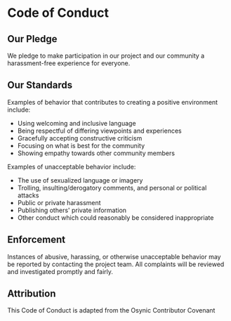 # Code of Conduct

## Our Pledge
We pledge to make participation in our project and our community a harassment-free experience for everyone.

## Our Standards
Examples of behavior that contributes to creating a positive environment include:
* Using welcoming and inclusive language
* Being respectful of differing viewpoints and experiences
* Gracefully accepting constructive criticism
* Focusing on what is best for the community
* Showing empathy towards other community members

Examples of unacceptable behavior include:
* The use of sexualized language or imagery
* Trolling, insulting/derogatory comments, and personal or political attacks
* Public or private harassment
* Publishing others' private information
* Other conduct which could reasonably be considered inappropriate

## Enforcement
Instances of abusive, harassing, or otherwise unacceptable behavior may be reported by contacting the project team. All complaints will be reviewed and investigated promptly and fairly.

## Attribution
This Code of Conduct is adapted from the Osynic Contributor Covenant